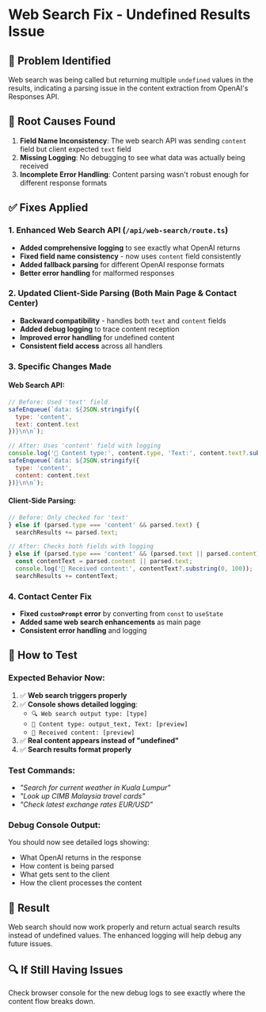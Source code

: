 # Web Search Fix - Undefined Results Issue

## 🐛 **Problem Identified**
Web search was being called but returning multiple `undefined` values in the results, indicating a parsing issue in the content extraction from OpenAI's Responses API.

## 🔧 **Root Causes Found**

1. **Field Name Inconsistency**: The web search API was sending `content` field but client expected `text` field
2. **Missing Logging**: No debugging to see what data was actually being received
3. **Incomplete Error Handling**: Content parsing wasn't robust enough for different response formats

## ✅ **Fixes Applied**

### **1. Enhanced Web Search API (`/api/web-search/route.ts`)**
- **Added comprehensive logging** to see exactly what OpenAI returns
- **Fixed field name consistency** - now uses `content` field consistently
- **Added fallback parsing** for different OpenAI response formats
- **Better error handling** for malformed responses

### **2. Updated Client-Side Parsing (Both Main Page & Contact Center)**
- **Backward compatibility** - handles both `text` and `content` fields
- **Added debug logging** to trace content reception
- **Improved error handling** for undefined content
- **Consistent field access** across all handlers

### **3. Specific Changes Made**

#### **Web Search API:**
```javascript
// Before: Used 'text' field
safeEnqueue(`data: ${JSON.stringify({
  type: 'content',
  text: content.text
})}\n\n`);

// After: Uses 'content' field with logging
console.log('📄 Content type:', content.type, 'Text:', content.text?.substring(0, 100));
safeEnqueue(`data: ${JSON.stringify({
  type: 'content',
  content: content.text
})}\n\n`);
```

#### **Client-Side Parsing:**
```javascript
// Before: Only checked for 'text'
} else if (parsed.type === 'content' && parsed.text) {
  searchResults += parsed.text;

// After: Checks both fields with logging
} else if (parsed.type === 'content' && (parsed.text || parsed.content)) {
  const contentText = parsed.content || parsed.text;
  console.log('📄 Received content:', contentText?.substring(0, 100));
  searchResults += contentText;
```

### **4. Contact Center Fix**
- **Fixed `customPrompt` error** by converting from `const` to `useState`
- **Added same web search enhancements** as main page
- **Consistent error handling** and logging

## 🧪 **How to Test**

### **Expected Behavior Now:**
1. ✅ **Web search triggers properly**
2. ✅ **Console shows detailed logging**:
   - `🔍 Web search output type: [type]`
   - `📄 Content type: output_text, Text: [preview]`
   - `📄 Received content: [preview]`
3. ✅ **Real content appears instead of "undefined"**
4. ✅ **Search results format properly**

### **Test Commands:**
- *"Search for current weather in Kuala Lumpur"*
- *"Look up CIMB Malaysia travel cards"*
- *"Check latest exchange rates EUR/USD"*

### **Debug Console Output:**
You should now see detailed logs showing:
- What OpenAI returns in the response
- How content is being parsed
- What gets sent to the client
- How the client processes the content

## 🎯 **Result**
Web search should now work properly and return actual search results instead of undefined values. The enhanced logging will help debug any future issues.

## 🔍 **If Still Having Issues**
Check browser console for the new debug logs to see exactly where the content flow breaks down.



